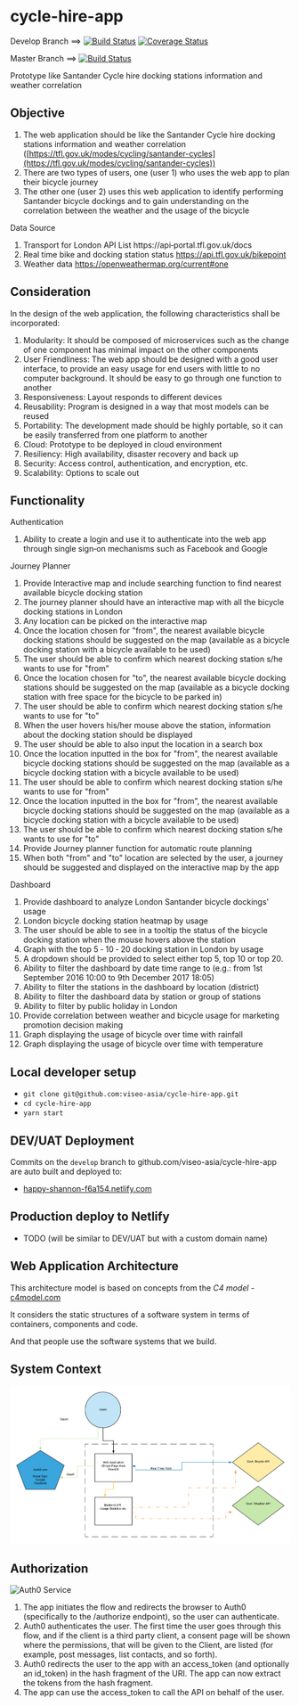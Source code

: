 # cycle-hire-app

Develop Branch ==> [![Build Status](https://travis-ci.org/viseo-asia/cycle-hire-app.svg?branch=develop)](https://travis-ci.org/viseo-asia/cycle-hire-app) [![Coverage Status](https://coveralls.io/repos/github/viseo-asia/cycle-hire-app/badge.svg?branch=develop)](https://coveralls.io/github/viseo-asia/cycle-hire-app?branch=develop)

Master Branch ==> [![Build Status](https://travis-ci.org/viseo-asia/cycle-hire-app.svg?branch=master)](https://travis-ci.org/viseo-asia/cycle-hire-app)

Prototype like Santander Cycle hire docking stations information and weather correlation

## Objective

1. The web application should be like the Santander Cycle hire docking stations
information and weather correlation ([https://tfl.gov.uk/modes/cycling/santander-cycles](https://tfl.gov.uk/modes/cycling/santander-cycles))
2. There are two types of users, one (user 1) who uses the web app to plan their bicycle journey
3. The other one (user 2) uses this web application to identify performing Santander bicycle dockings and to gain understanding on the correlation between the weather and the usage of the bicycle

Data Source

1. Transport for London API List https://api‐portal.tfl.gov.uk/docs
2. Real time bike and docking station status https://api.tfl.gov.uk/bikepoint
3. Weather data https://openweathermap.org/current#one

## Consideration
In the design of the web application, the following characteristics shall be incorporated:
1. Modularity: It should be composed of microservices such as the change of one component has minimal impact on the other components
2. User Friendliness: The web app should be designed with a good user interface, to provide an easy usage for end users with little to no computer background. It should be easy to go through one function to another
3. Responsiveness: Layout responds to different devices
4. Reusability: Program is designed in a way that most models can be reused
5. Portability: The development made should be highly portable, so it can be easily transferred from one platform to another
6. Cloud: Prototype to be deployed in cloud environment
7. Resiliency: High availability, disaster recovery and back up
8. Security: Access control, authentication, and encryption, etc.
9. Scalability: Options to scale out

## Functionality

Authentication

1. Ability to create a login and use it to authenticate into the web app through single sign‐on mechanisms such as Facebook and Google

Journey Planner

1. Provide Interactive map and include searching function to find nearest available bicycle docking station
2. The journey planner should have an interactive map with all the bicycle docking stations in London
3. Any location can be picked on the interactive map
4. Once the location chosen for "from", the nearest available bicycle docking stations should be suggested on the map (available as a bicycle docking station with a bicycle available to be
used)
5. The user should be able to confirm which nearest docking station s/he wants to use for "from"
6. Once the location chosen for "to", the nearest available bicycle docking stations should be
suggested on the map (available as a bicycle docking station with free space for the bicycle to be parked in)
7. The user should be able to confirm which nearest docking station s/he wants to use for "to"
8. When the user hovers his/her mouse above the station, information about the docking station should be displayed
9. The user should be able to also input the location in a search box
10. Once the location inputted in the box for "from", the nearest available bicycle docking stations should be suggested on the map (available as a bicycle docking station with a bicycle available to be used)
11. The user should be able to confirm which nearest docking station s/he wants to use for "from"
12. Once the location inputted in the box for "from", the nearest available bicycle docking stations should be suggested on the map (available as a bicycle docking station with a bicycle
available to be used)
13. The user should be able to confirm which nearest docking station s/he wants to use for "to"
14. Provide Journey planner function for automatic route planning
15. When both "from" and "to" location are selected by the user, a journey should be suggested and displayed on the interactive map by the app


Dashboard

1. Provide dashboard to analyze London Santander bicycle dockings' usage
2. London bicycle docking station heatmap by usage
3. The user should be able to see in a tooltip the status of the bicycle docking station when the mouse hovers above the station
4. Graph with the top 5 ‐ 10 ‐ 20 docking station in London by usage
5. A dropdown should be provided to select either top 5, top 10 or top 20.
6. Ability to filter the dashboard by date time range to (e.g.: from 1st September 2016 10:00 to 9th December 2017 18:05)
7. Ability to filter the stations in the dashboard by location (district)
8. Ability to filter the dashboard data by station or group of stations
9. Ability to filter by public holiday in London
10. Provide correlation between weather and bicycle usage for marketing promotion decision making
11. Graph displaying the usage of bicycle over time with rainfall
12. Graph displaying the usage of bicycle over time with temperature


## Local developer setup

- `git clone git@github.com:viseo-asia/cycle-hire-app.git`
- `cd cycle-hire-app`
- `yarn start`

## DEV/UAT Deployment

Commits on the `develop` branch to github.com/viseo-asia/cycle-hire-app are auto built and deployed to:

- [happy-shannon-f6a154.netlify.com](https://happy-shannon-f6a154.netlify.com)

## Production deploy to Netlify

- TODO (will be similar to DEV/UAT but with a custom domain name)

<!-- - `AUTH0_URL=https://happy-shannon-f6a154.netlify.com yarn build` -->
<!-- - Sign into Viseo Netlify account, drag and drop deploy -->

## Web Application Architecture

This architecture model is based on concepts from the *C4 model* - [c4model.com](http://c4model.com)

It considers the static structures of a software system in terms of containers, components and code. 

And that people use the software systems that we build.

## System Context
![System Context](docs/cycle-hire-system-context.png)

## Authorization
![Auth0 Service](https://cdn2.auth0.com/docs/media/articles/api-auth/implicit-grant.png)

1. The app initiates the flow and redirects the browser to Auth0 (specifically to the /authorize endpoint), so the user can authenticate.
2. Auth0 authenticates the user. The first time the user goes through this flow, and if the client is a third party client, a consent page will be shown where the permissions, that will be given to the Client, are listed (for example, post messages, list contacts, and so forth).
3. Auth0 redirects the user to the app with an access_token (and optionally an id_token) in the hash fragment of the URI. The app can now extract the tokens from the hash fragment.
4. The app can use the access_token to call the API on behalf of the user.

